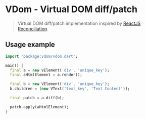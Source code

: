 # VDom - Virtual DOM diff/patch

> Virtual DOM diff/patch implementation inspired by
> [ReactJS Reconciliation](http://facebook.github.io/react/docs/reconciliation.html).

## Usage example

```dart
import 'package:vdom/vdom.dart';

main() {
  final a = new VElement('div', 'unique_key');
  final aHtmlElement = a.render();

  final b = new VElement('div', 'unique_key');
  b.children = [new VText('text_key', 'Text Content')];

  final patch = a.diff(b);

  patch.apply(aHtmlElement);
}
```